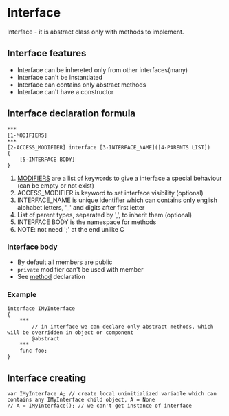 # Interface

Interface - it is abstract class only with methods to implement.



## Interface features

- Interface can be inhereted only from other interfaces(many)
- Interface can't be instantiated
- Interface can contains only abstract methods
- Interface can't have a constructor



## Interface declaration formula

```
***
[1-MODIFIERS]
***
[2-ACCESS_MODIFIER] interface [3-INTERFACE_NAME]([4-PARENTS LIST])
{
	[5-INTERFACE BODY]
}
```
1. [MODIFIERS](09-ClassModifiers.md) are a list of keywords to give a interface a special behaviour (can be empty or not exist)
2. ACCESS_MODIFIER is keyword to set interface visibility (optional)
3. INTERFACE_NAME is unique identifier which can contains only english alphabet letters, '_' and digits after first letter
4. List of parent types, separated by ',', to inherit them (optional)
5. INTERFACE BODY is the namespace for methods
6. NOTE: not need ';' at the end unlike C

### Interface body

- By default all members are public
- `private` modifier can't be used with member
- See [method](../3-Functions/01-FunctionDeclaration.md) declaration

### Example

```
interface IMyInterface
{
	***
		// in interface we can declare only abstract methods, which will be overridden in object or component
		@abstract
	***
	func foo;
}
```



## Interface creating

```
var IMyInterface A; // create local uninitialized variable which can contains any IMyInterface child object, A = None
// A = IMyInterface(); // we can't get instance of interface
```
